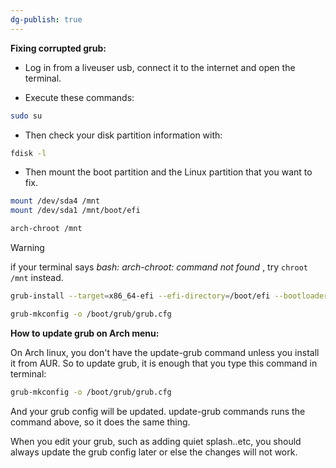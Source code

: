 ```yaml
---
dg-publish: true
---
```


**Fixing corrupted grub:**

- Log in from a liveuser usb, connect it to the internet and open the terminal.

- Execute these commands:

```bash
sudo su
```

- Then check your disk partition information with:

```bash
fdisk -l
```

- Then mount the boot partition and the Linux partition that you want to fix.

```bash
mount /dev/sda4 /mnt
mount /dev/sda1 /mnt/boot/efi
``` 

```bash
arch-chroot /mnt
```

> [!warning] 
> if your terminal says *bash: arch-chroot: command not found* , try `chroot /mnt` instead. 

```bash
grub-install --target=x86_64-efi --efi-directory=/boot/efi --bootloader-id=EndeavourOS
```

```bash
grub-mkconfig -o /boot/grub/grub.cfg
```

**How to update grub on Arch menu:**

On Arch linux, you don't have the update-grub command unless you install it from AUR. So to update grub, it is enough that you type this command in terminal:

```bash
grub-mkconfig -o /boot/grub/grub.cfg
```

And your grub config will be updated. update-grub commands runs the command above, so it does the same thing.

When you edit your grub, such as adding quiet splash..etc, you should always update the grub config later or else the changes will not work.